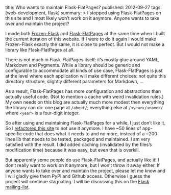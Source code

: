 title: Who wants to maintain Flask-FlatPages?
published: 2012-09-27
tags: [web-development, flask]
summary: >
    I stopped using Flask-FlatPages on this site and I most likely won’t
    work on it anymore. Anyone wants to take over and maintain the project?

I made both [Frozen-Flask](http://packages.python.org/Frozen-Flask/) and
[Flask-FlatPages](http://packages.python.org/Flask-FlatPages/) at the same
time when I built the current iteration of this website. If I were to do
it again I would make Frozen-Flask exactly the same, it is close to perfect.
But I would not make a library like Flask-FlatPages at all.

There is not much in Flask-FlatPages itself: it’s mostly glue around
YAML, Markdown and Pygments. While a library should be generic and configurable
to accommodate all kinds of use case, Flask-FlatPages is just at the level
where each application will make different choices: not quite this directory
structure, slightly different parameters for Markdown, …

As a result, Flask-FlatPages has more configuration and abstractions than
actually useful code. (Not to mention a cache with weird invalidation rules.)
My own needs on this blog are actually much more modest then everything the
library can do: one page at `/about/`; everything else at `/<year>/<name>/`
where `<year>` is a four-digit integer.

So after using and maintaining Flask-FlatPages for a while, I just don’t
like it. So I [refactored this site](https://github.com/SimonSapin/exyr.org/commit/d1cedc633c1df4d1f395441a56d01cfef8dcebd6)
to not use it anymore. I have ~50 lines of app-specific code that does
what it needs to and no more, instead of a ~200 lines lib that needs to
be tested, packaged and maintained. I am very satisfied with the result.
I did added caching (invalidated by the files’s modification time) because
it was easy, but even that is overkill.

But apparently some people do use Flask-FlatPages, and actually like it!
I don’t really want to work on it anymore, but I won’t throw it away either.
If anyone wants to take over and maintain the project, please let me know and
I will gladly give them PyPI and Github access. Otherwise I guess the project
will continue stagnating. I will be discussing this on the
[Flask mailing-list](http://flask.pocoo.org/mailinglist/).
